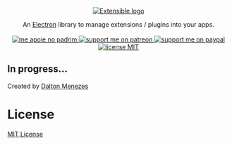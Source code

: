 <p align="center">
  <a href="#logo">
    <img id="logo" src="https://i.imgur.com/eIPf5Eo.png" alt="Extensible logo" />
  </a>
</p>

<p align="center">
  An <a href="https://electronjs.org/">Electron</a> library to manage extensions / plugins into your apps.
  <br><br>
  
  <a href="https://www.padrim.com.br/daltonmenezes">
    <img src="https://img.shields.io/badge/me%20apoie%20no-padrim-brightgreen?style=flat-square" alt="me apoie no padrim" />
  </a>
  
  <a href="https://www.patreon.com/daltonmenezes">
    <img src="https://img.shields.io/badge/support%20me%20on-patreon-orange?style=flat-square" alt="support me on patreon" />
  </a>
  
  <a href="https://paypal.me/daltonmenezes">
    <img src="https://img.shields.io/badge/support%20me%20on-paypal-lightgray?style=flat-square" alt="support me on paypal" />
  </a>

  <a href="https://github.com/extensiblejs/extensible/blob/master/LICENSE">
    <img src="https://img.shields.io/badge/license%20-MIT-lightgray?style=flat-square" alt="license MIT" />
  </a>

</p>

## In progress...

Created by [Dalton Menezes](https://github.com/daltonmenezes)

# License
[MIT License](https://github.com/daltonmenezes/extensible/blob/master/LICENSE)
